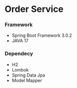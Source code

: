 # Order Service



### Framework 
  
  - Spring Boot Framework 3.0.2
  - JAVA 17


### Dependecy

  - H2
  - Lombok
  - Spring Data Jpa
  - Model Mapper
 
